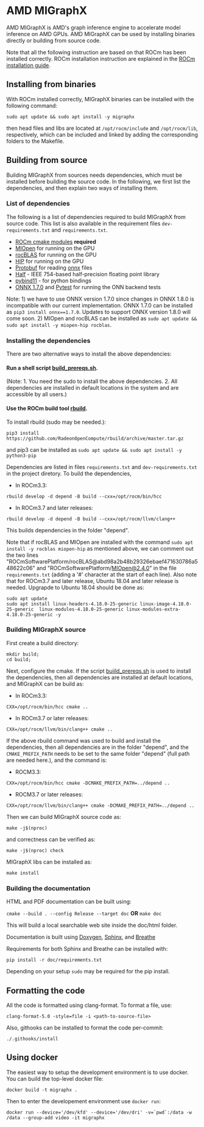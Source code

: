 # AMD MIGraphX

AMD MIGraphX is AMD's graph inference engine to accelerate model inference on AMD GPUs. AMD MIGraphX can be used by
installing binaries directly or building from source code.

Note that all the following instruction are based on that ROCm has been installed correctly. ROCm installation
instruction are explained in the [ROCm installation
guide](https://rocmdocs.amd.com/en/latest/Installation_Guide/Installation-Guide.html).

## Installing from binaries
With ROCm installed correctly, MIGraphX binaries can be installed with the following command:
```
sudo apt update && sudo apt install -y migraphx
```
then head files and libs are located at ```/opt/rocm/include``` and ```/opt/rocm/lib```, respectively, which can be
included and linked by adding the corresponding folders to the Makefile.

## Building from source

Building MIGraphX from sources needs dependencies, which must be installed before building the source code. In the
following, we first list the dependencies, and then explain two ways of installing them.

### List of dependencies
The following is a list of dependencies required to build MIGraphX from source code. This list is also available in the
requirement files ```dev-requirements.txt``` and ```requirements.txt```.

* [ROCm cmake modules](https://github.com/RadeonOpenCompute/rocm-cmake) **required**
* [MIOpen](https://github.com/ROCmSoftwarePlatform/MIOpen) for running on the GPU
* [rocBLAS](https://github.com/ROCmSoftwarePlatform/rocBLAS) for running on the GPU
* [HIP](https://github.com/ROCm-Developer-Tools/HIP) for running on the GPU
* [Protobuf](https://github.com/google/protobuf) for reading [onnx](https://github.com/onnx/onnx) files
* [Half](http://half.sourceforge.net/) - IEEE 754-based half-precision floating point library
* [pybind11](https://pybind11.readthedocs.io/en/stable/) - for python bindings
* [ONNX 1.7.0](https://github.com/onnx/onnx) and [Pytest](https://github.com/pytest-dev/pytest) for running the ONN backend
  tests 

Note: 1) we have to use ONNX version 1.7.0 since changes in ONNX 1.8.0 is incompatible with our current implementation. 
ONNX 1.7.0 can be installed as ```pip3 install onnx==1.7.0```. Updates to support ONNX version 1.8.0 will come soon. 2)
MIOpen and rocBLAS can be installed as ```sudo apt update && sudo apt install -y miopen-hip rocblas```.

### Installing the dependencies
There are two alternative ways to install the above dependencies:

#### Run a shell script [build_prereqs.sh](./tools/build_prereqs.sh).

(Note: 1. You need the sudo to install the above dependencies. 2. All dependencies are installed in default locations in
the system and are accessible by all users.)

#### Use the ROCm build tool [rbuild](https://github.com/RadeonOpenCompute/rbuild).

To install rbuild (sudo may be needed.):
```
pip3 install https://github.com/RadeonOpenCompute/rbuild/archive/master.tar.gz
```
and pip3 can be installed as `sudo apt update && sudo apt install -y python3-pip`

Dependencies are listed in files `requirements.txt` and `dev-requirements.txt` in the project diretory. To build the
dependencies,
* In ROCm3.3:

```
rbuild develop -d depend -B build --cxx=/opt/rocm/bin/hcc
```

* In ROCm3.7 and later releases:

```
rbuild develop -d depend -B build --cxx=/opt/rocm/llvm/clang++
```

This builds dependencies in the folder "depend".

Note that if rocBLAS and MIOpen are installed with the command ```sudo apt install -y rocblas miopen-hip``` as mentioned
above, we can comment out the two lines "ROCmSoftwarePlatform/rocBLAS@abd98a2b48b29326ebaef471630786a548622c06" and
"ROCmSoftwarePlatform/MIOpen@2.4.0" in the file `requirements.txt` (adding a '#' character at the start of each line).
Also note that for ROCm3.7 and later release, Ubuntu 18.04 and later release is needed. Upgrapde to Ubuntu 18.04 should be
done as:

```
sudo apt update
sudo apt install linux-headers-4.18.0-25-generic linux-image-4.18.0-25-generic  linux-modules-4.18.0-25-generic linux-modules-extra-4.18.0-25-generic -y
```

### Building MIGraphX source

First create a build directory:


```
mkdir build; 
cd build;
```

Next, configure the cmake. If the script [buiild_prereqs.sh](./tools/build_prereqs.sh) is used to install the
dependencies, then all dependencies are installed at default locations, and MIGraphX can be build as:
* In ROCm3.3:

```
CXX=/opt/rocm/bin/hcc cmake ..
```

* In ROCm3.7 or later releases:

```
CXX=/opt/rocm/llvm/bin/clang++ cmake ..
```

If the above rbuild command was used to build and install the dependencies, then all dependencies are in the folder
"depend", and the `CMAKE_PREFIX_PATH` needs to be set to the same folder "depend" (full path are needed here.), and the
command is:

* ROCM3.3:

```
CXX=/opt/rocm/bin/hcc cmake -DCMAKE_PREFIX_PATH=../depend ..

```
* ROCM3.7 or later releases:

```
CXX=/opt/rocm/llvm/bin/clang++ cmake -DCMAKE_PREFIX_PATH=../depend ..
```

Then we can build MIGraphX source code as:

```
make -j$(nproc)
```

and correctness can be verified as:

```
make -j$(nproc) check
```

MIGraphX libs can be installed as:

```
make install
```

### Building the documentation

HTML and PDF documentation can be built using:

`cmake --build . --config Release --target doc` **OR** `make doc`

This will build a local searchable web site inside the doc/html folder.

Documentation is built using [Doxygen](http://www.stack.nl/~dimitri/doxygen/download.html), [Sphinx](http://www.sphinx-doc.org/en/stable/index.html), and [Breathe](https://breathe.readthedocs.io/en/latest/)

Requirements for both Sphinx and Breathe can be installed with:

`pip install -r doc/requirements.txt`

Depending on your setup `sudo` may be required for the pip install.

## Formatting the code

All the code is formatted using clang-format. To format a file, use:

```
clang-format-5.0 -style=file -i <path-to-source-file>
```

Also, githooks can be installed to format the code per-commit:

```
./.githooks/install
```

## Using docker

The easiest way to setup the development environment is to use docker. You can build the top-level docker file:

    docker build -t migraphx .

Then to enter the developement environment use `docker run`:

    docker run --device='/dev/kfd' --device='/dev/dri' -v=`pwd`:/data -w /data --group-add video -it migraphx
